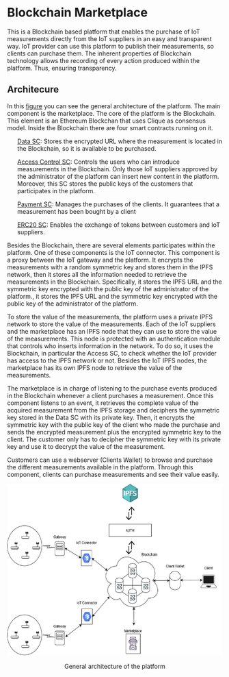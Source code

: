 <h1>Blockchain Marketplace</h1>
This is a Blockchain based platform that enables the purchase of IoT measurements directly from the IoT suppliers in an easy and transparent way. IoT provider can use this platform to publish their measurements, so clients can purchase them. The inherent properties of Blockchain technology allows the recording of every action produced within the platform. Thus, ensuring transparency.

<h2>Architecure</h2>
In this <a href="#gen-arch">figure</a> you can see the general architecture of the platform. The main component is the marketplace. The core of the platform is the Blockchain. This element is an Ethereum Blockchan that uses Clique as consensus model. Inside the Blockchain there are four smart contracts running on it.  
<ul><a href="./storage/contracts/dataContract/data.sol">Data SC</a>: Stores the encrypted URL where the measurement is located in the Blockchain, so it is available to be purchased.</ul>
<ul><a href="./storage/contracts/accessContract/accessContract.sol">Access Control SC</a>: Controls the users who can introduce measurements in the Blockchain. Only those IoT suppliers approved by the administrator of the platform can insert new content in the platform. Moreover, this SC stores the public keys of the customers that participates in the platform.</ul>
<ul><a href="./storage/contracts/balanceContract/balance.sol">Payment SC</a>: Manages the purchases of the clients. It guarantees that a measurement has been bought by a client</ul>
<ul><a href="./storage/contracts/balanceContract/ERC20.sol">ERC20 SC</a>: Enables the exchange of tokens between customers and IoT suppliers.</ul>

Besides the Blockchain, there are several elements participates within the platform. One of these components is the IoT connector. This component is a proxy between the IoT gateway and the platform. It encrypts the measurements with a random symmetric key and stores them in the IPFS network, then it stores all the information needed to retrieve the measurements in the Blockchain. Specifically, it stores the IPFS URL and the symmetric key encrypted with the public key of the administrator of the platform., it stores the IPFS URL and the symmetric key encrypted with the public key of the administrator of the platform.

To store the value of the measurements, the platform uses a private IPFS network to store the value of the measurements. Each of the IoT suppliers and the marketplace has an IPFS node that they can use to store the value of the measurements. This node is protected with an authentication module that controls who inserts information in the network. To do so, it uses the Blockchain, in particular the Access SC, to check whether the IoT provider has access to the IPFS network or not. Besides the IoT IPFS nodes, the marketplace has its own IPFS node to retrieve the value of the measurements.

The marketplace is in charge of listening to the purchase events produced in the Blockchain whenever a client purchases a measurement. Once this component listens to an event, it retrieves the complete value of the acquired measurement from the IPFS storage and deciphers the symmetric key stored in the Data SC with its private key. Then, it encrypts the symmetric key with the public key of the client who made the purchase and sends the encrypted measurement plus the encrypted symmetric key to the client. The customer only has to decipher the symmetric key with its private key and use it to decrypt the value of the measurement. 

Customers can use a webserver (Clients Wallet) to browse and purchase the different measurements available in the platform. Through this component, clients can purchase measurements and see their value easily. 

<p align="center">
  <img src="docs/images/gen-arch.png" height="400px" width="700px" alt="Image">
  <p align="center" id="gen-arch">General architecture of the platform</p>
</p>
